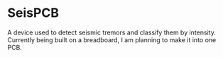 # SeisPCB
A device used to detect seismic tremors and classify them by intensity. Currently being built on a breadboard, I am planning to make it into one PCB.
